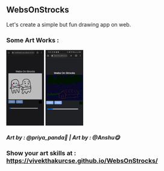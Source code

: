 <h2>WebsOnStrocks</h2>
Let's create a simple but fun drawing app on web.


<h3>Some Art Works : </h3>
 <p align="left">
    <img width="100x" height="200px"  src="https://raw.githubusercontent.com/vivekthakurcse/WebsOnStrocks/main/Art%20Works/IMG-20230213-WA0003.jpg">
    <img width="100px" height="200px" src="https://raw.githubusercontent.com/vivekthakurcse/WebsOnStrocks/main/Art%20Works/IMG-20230213-WA0004.jpg"> 
 </p>
 <h5> Art by : @priya_panda🐼  |   Art by : @Anshu😋 </h5>



<h3>Show your art skills at : <a href="https://vivekthakurcse.github.io/WebsOnStrocks/">https://vivekthakurcse.github.io/WebsOnStrocks/</h3>

